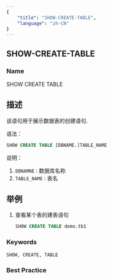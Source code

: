 ```yaml
---
{
    "title": "SHOW-CREATE-TABLE",
    "language": "zh-CN"
}
---
```


## SHOW-CREATE-TABLE

### Name

SHOW CREATE TABLE

## 描述

该语句用于展示数据表的创建语句.

语法：

```sql
SHOW CREATE TABLE [DBNAME.]TABLE_NAME
```

说明：

1. `DBNAMNE` : 数据库名称
2. `TABLE_NAME` : 表名

## 举例

1. 查看某个表的建表语句

   ```sql
   SHOW CREATE TABLE demo.tb1
   ```

### Keywords

    SHOW, CREATE, TABLE

### Best Practice

